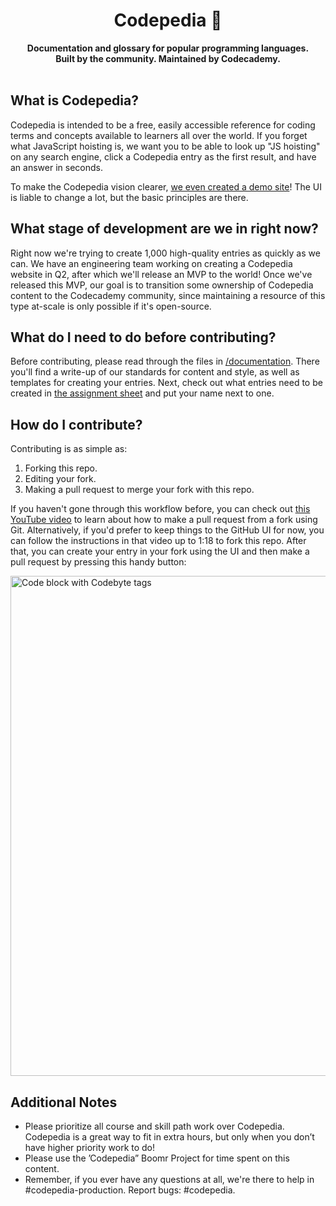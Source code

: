 <div align="center">
  <h1>Codepedia 📕</h1>
  <strong>Documentation and glossary for popular programming languages.</strong><br>
  <strong>Built by the community. Maintained by Codecademy.</strong>
</div>
<br>

## What is Codepedia?
Codepedia is intended to be a free, easily accessible reference for coding terms and concepts available to learners all over the world. If you forget what JavaScript hoisting is, we want you to be able to look up "JS hoisting" on any search engine, click a Codepedia entry as the first result, and have an answer in seconds.

To make the Codepedia vision clearer, [we even created a demo site](https://codecademy.github.io/codepedia/)! The UI is liable to change a lot, but the basic principles are there. 

## What stage of development are we in right now?
Right now we're trying to create 1,000 high-quality entries as quickly as we can. We have an engineering team working on creating a Codepedia website in Q2, after which we'll release an MVP to the world! Once we've released this MVP, our goal is to transition some ownership of Codepedia content to the Codecademy community, since maintaining a resource of this type at-scale is only possible if it's open-source. 


## What do I need to do before contributing? 
Before contributing, please read through the files in [/documentation](https://github.com/Codecademy/codepedia-content/tree/main/documentation). There you'll find a write-up of our standards for content and style, as well as templates for creating your entries. Next, check out what entries need to be created in [the assignment sheet](https://docs.google.com/spreadsheets/d/1e31MNRVTo5VijcuPFjqWymw8_A1BbShGEW_LuCqXZZA/edit#gid=0) and put your name next to one.

## How do I contribute?

Contributing is as simple as:

1. Forking this repo.
2. Editing your fork.
3. Making a pull request to merge your fork with this repo.

If you haven't gone through this workflow before, you can check out [this YouTube video](https://www.youtube.com/watch?v=rgbCcBNZcdQ) to learn about how to make a pull request from a fork using Git. Alternatively, if you'd prefer to keep things to the GitHub UI for now, you can follow the instructions in that video up to 1:18 to fork this repo. After that, you can create your entry in your fork using the UI and then make a pull request by pressing this handy button:<br>

<img src="https://github.com/Codecademy/codepedia-content/blob/main/media-file-hosting/pull-request-ui.png" alt="Code block with Codebyte tags" width="800"/>

## Additional Notes
- Please prioritize all course and skill path work over Codepedia. Codepedia is a great way to fit in extra hours, but only when you don’t have higher priority work to do!
- Please use the ’Codepedia” Boomr Project for time spent on this content.
- Remember, if you ever have any questions at all, we're there to help in #codepedia-production. Report bugs: #codepedia.
